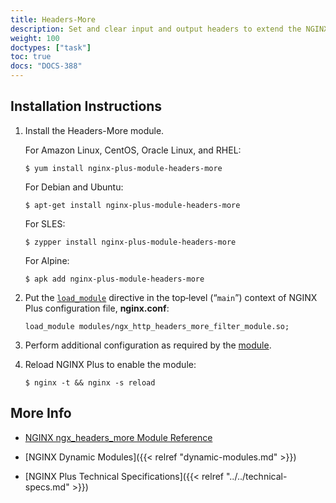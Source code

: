 ```yaml
---
title: Headers-More
description: Set and clear input and output headers to extend the NGINX core [Headers](https://nginx.org/en/docs/http/ngx_http_headers_module.html) module, with the Headers-More dynamic module supported by NGINX, Inc.
weight: 100
doctypes: ["task"]
toc: true
docs: "DOCS-388"
---
```



<span id="install"></span>
## Installation Instructions

1. Install the Headers-More module.

   For Amazon Linux, CentOS, Oracle Linux, and RHEL:
   
   ```shell
   $ yum install nginx-plus-module-headers-more
   ```
   
   For Debian and Ubuntu:
   
   ```shell
   $ apt-get install nginx-plus-module-headers-more
   ```

   For SLES:
   
   ```shell
   $ zypper install nginx-plus-module-headers-more
   ```

   For Alpine:

   ```shell
   $ apk add nginx-plus-module-headers-more
   ```

2. Put the [`load_module`](https://nginx.org/en/docs/ngx_core_module.html#load_module) directive in the top‑level (“`main`”) context of NGINX Plus configuration file, **nginx.conf**:

   ```nginx
   load_module modules/ngx_http_headers_more_filter_module.so;
   ```

3. Perform additional configuration as required by the [module](https://github.com/openresty/headers-more-nginx-module).

4. Reload NGINX Plus to enable the module:

   ```shell
   $ nginx -t && nginx -s reload
   ```


<span id="info"></span>
## More Info

* [NGINX ngx_headers_more Module Reference](https://github.com/openresty/headers-more-nginx-module)

* [NGINX Dynamic Modules]({{< relref "dynamic-modules.md" >}})

* [NGINX Plus Technical Specifications]({{< relref "../../technical-specs.md" >}})
